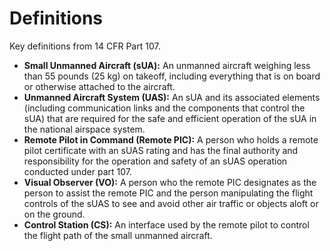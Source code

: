 
# Definitions

Key definitions from 14 CFR Part 107.

*   **Small Unmanned Aircraft (sUA):** An unmanned aircraft weighing less than 55 pounds (25 kg) on takeoff, including everything that is on board or otherwise attached to the aircraft.
*   **Unmanned Aircraft System (UAS):** An sUA and its associated elements (including communication links and the components that control the sUA) that are required for the safe and efficient operation of the sUA in the national airspace system.
*   **Remote Pilot in Command (Remote PIC):** A person who holds a remote pilot certificate with an sUAS rating and has the final authority and responsibility for the operation and safety of an sUAS operation conducted under part 107.
*   **Visual Observer (VO):** A person who the remote PIC designates as the person to assist the remote PIC and the person manipulating the flight controls of the sUAS to see and avoid other air traffic or objects aloft or on the ground.
*   **Control Station (CS):** An interface used by the remote pilot to control the flight path of the small unmanned aircraft.
